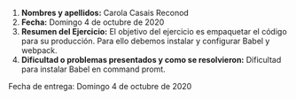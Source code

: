 1. **Nombres y apellidos:** Carola Casais Reconod
2. **Fecha:** Domingo 4 de octubre de 2020
3. **Resumen del Ejercicio:** El objetivo del ejercicio es empaquetar el código para su producción. Para ello debemos instalar y 
configurar Babel y webpack.
4. **Dificultad o problemas presentados y como se resolvieron:** Dificultad para instalar Babel en command promt.

Fecha de entrega: Domingo 4 de octubre de 2020
